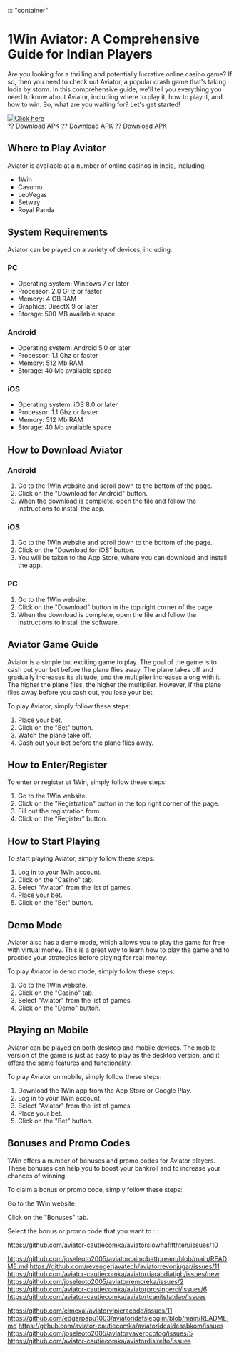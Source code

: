 ::: \"container\"
# 1Win Aviator: A Comprehensive Guide for Indian Players

Are you looking for a thrilling and potentially lucrative online casino
game? If so, then you need to check out Aviator, a popular crash game
that\'s taking India by storm. In this comprehensive guide, we\'ll tell
you everything you need to know about Aviator, including where to play
it, how to play it, and how to win. So, what are you waiting for? Let\'s
get started!

[![Click
here](https://readscoops.com/wp-content/uploads/2023/03/Readscoop-aviator-1-1.jpg)](https://traff.sbs/deff)\
[?? Download APK ?? Download APK ?? Download
APK](https://traff.sbs/deff)

## Where to Play Aviator

Aviator is available at a number of online casinos in India, including:

-   1Win
-   Casumo
-   LeoVegas
-   Betway
-   Royal Panda

## System Requirements

Aviator can be played on a variety of devices, including:

### PC

-   Operating system: Windows 7 or later
-   Processor: 2.0 GHz or faster
-   Memory: 4 GB RAM
-   Graphics: DirectX 9 or later
-   Storage: 500 MB available space

### Android

-   Operating system: Android 5.0 or later
-   Processor: 1.1 Ghz or faster
-   Memory: 512 Mb RAM
-   Storage: 40 Mb available space

### iOS

-   Operating system: iOS 8.0 or later
-   Processor: 1.1 Ghz or faster
-   Memory: 512 Mb RAM
-   Storage: 40 Mb available space

## How to Download Aviator

### Android

1.  Go to the 1Win website and scroll down to the bottom of the page.
2.  Click on the "Download for Android" button.
3.  When the download is complete, open the file and follow the
    instructions to install the app.

### iOS

1.  Go to the 1Win website and scroll down to the bottom of the page.
2.  Click on the "Download for iOS" button.
3.  You will be taken to the App Store, where you can download and
    install the app.

### PC

1.  Go to the 1Win website.
2.  Click on the "Download" button in the top right corner of the
    page.
3.  When the download is complete, open the file and follow the
    instructions to install the software.

## Aviator Game Guide

Aviator is a simple but exciting game to play. The goal of the game is
to cash out your bet before the plane flies away. The plane takes off
and gradually increases its altitude, and the multiplier increases along
with it. The higher the plane flies, the higher the multiplier. However,
if the plane flies away before you cash out, you lose your bet.

To play Aviator, simply follow these steps:

1.  Place your bet.
2.  Click on the "Bet" button.
3.  Watch the plane take off.
4.  Cash out your bet before the plane flies away.

## How to Enter/Register

To enter or register at 1Win, simply follow these steps:

1.  Go to the 1Win website.
2.  Click on the "Registration" button in the top right corner of
    the page.
3.  Fill out the registration form.
4.  Click on the "Register" button.

## How to Start Playing

To start playing Aviator, simply follow these steps:

1.  Log in to your 1Win account.
2.  Click on the "Casino" tab.
3.  Select "Aviator" from the list of games.
4.  Place your bet.
5.  Click on the "Bet" button.

## Demo Mode

Aviator also has a demo mode, which allows you to play the game for free
with virtual money. This is a great way to learn how to play the game
and to practice your strategies before playing for real money.

To play Aviator in demo mode, simply follow these steps:

1.  Go to the 1Win website.
2.  Click on the "Casino" tab.
3.  Select "Aviator" from the list of games.
4.  Click on the "Demo" button.

## Playing on Mobile

Aviator can be played on both desktop and mobile devices. The mobile
version of the game is just as easy to play as the desktop version, and
it offers the same features and functionality.

To play Aviator on mobile, simply follow these steps:

1.  Download the 1Win app from the App Store or Google Play.
2.  Log in to your 1Win account.
3.  Select "Aviator" from the list of games.
4.  Place your bet.
5.  Click on the "Bet" button.

## Bonuses and Promo Codes

1Win offers a number of bonuses and promo codes for Aviator players.
These bonuses can help you to boost your bankroll and to increase your
chances of winning.

To claim a bonus or promo code, simply follow these steps:

Go to the 1Win website.

Click on the "Bonuses" tab.

Select the bonus or promo code that you want to
:::

https://github.com/aviator-cautiecomka/aviatorsiowhafifthten/issues/10


https://github.com/joseleoto2005/aviatorcaimobattpream/blob/main/README.md
https://github.com/revengerjavatech/aviatorrevonjugar/issues/11
https://github.com/aviator-cautiecomka/aviatorriarabdiatigh/issues/new
https://github.com/joseleoto2005/aviatorremoreka/issues/2
https://github.com/aviator-cautiecomka/aviatorprosinperci/issues/6
https://github.com/aviator-cautiecomka/aviatortcanitstatdao/issues

https://github.com/elmexal/aviatorylpieracodd/issues/11
https://github.com/edgarpapu1003/aviatoridafslepgim/blob/main/README.md
https://github.com/aviator-cautiecomka/aviatoridcaldeasbkom/issues
https://github.com/joseleoto2005/aviatorvaverpcotog/issues/5
https://github.com/aviator-cautiecomka/aviatordisirelto/issues
